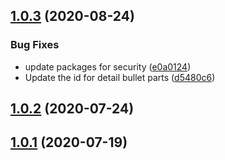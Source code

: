 ## [1.0.3](https://github.com/akihisa1210/amazon-bibliographic-information-to-scrapbox/compare/v1.0.2...v1.0.3) (2020-08-24)


### Bug Fixes

* update packages for security ([e0a0124](https://github.com/akihisa1210/amazon-bibliographic-information-to-scrapbox/commit/e0a0124be91d44d97d56cfce03701cfefca9d3ca))
* Update the id for detail bullet parts ([d5480c6](https://github.com/akihisa1210/amazon-bibliographic-information-to-scrapbox/commit/d5480c6c91660d09cff0b52509bf2d1dd133d374))



## [1.0.2](https://github.com/akihisa1210/amazon-bibliographic-information-to-scrapbox/compare/v1.0.1...v1.0.2) (2020-07-24)



## [1.0.1](https://github.com/akihisa1210/amazon-bibliographic-information-to-scrapbox/compare/v0.0.1...v1.0.1) (2020-07-19)



